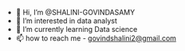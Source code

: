 - 👋 Hi, I’m @SHALINI-GOVINDASAMY
- 👀 I’m interested in data analyst
- 🌱 I’m currently learning Data science
- 📫 how to reach me - govindshalini2@gmail.com
 

<!---
SHALINI-GOVINDASAMY/SHALINI-GOVINDASAMY is a ✨ special ✨ repository because its `README.md` (this file) appears on your GitHub profile.
You can click the Preview link to take a look at your changes.
--->
